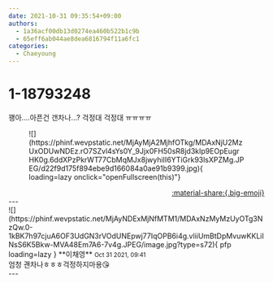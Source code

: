 ```yaml
---
date: 2021-10-31 09:35:54+09:00
authors:
  - 1a36acf00db13d0274ea460b522b1c9b
  - 65eff6ab044ae8dea6816794f11a6fc1
categories:
  - Chaeyoung
---
```


# 1-18793248

<div class="post-container" markdown="1">
<div class="content-container md-sidebar__scrollwrap" markdown="1">

꽹아....아픈건 갠차나...? 걱정대 걱정대 ㅠㅠㅠㅠ
<figure markdown="1">
![](https://phinf.wevpstatic.net/MjAyMjA2MjhfOTkg/MDAxNjU2MzUxODUwNDEz.rO7SZvl4sYs0Y_9Jjx0FH50sR8jd3kIp9EOpEugrHK0g.6ddXPzPkrWT77CbMqMJx8jwyhiII6YTiGrk93lsXPZMg.JPEG/d22f9d175f894ebe9d166084a0ae91b9399.jpg){ loading=lazy onclick="openFullscreen(this)"}
</figure>


</div>
</div>

<div style="text-align: right;" markdown="1">
<a href="https://weverse.io/fromis9/fanpost/1-18793248" style="text-align: right;">:material-share:{.big-emoji}</a>
</div>
---

<div class="comments-container md-sidebar__scrollwrap" markdown="1">
<div class="comment" markdown="1">
<div class='id-container' markdown="1">
![](https://phinf.wevpstatic.net/MjAyNDExMjNfMTM1/MDAxNzMyMzUyOTg3NzQw.0-1kBK7h97cjuA6OF3UdGN3rVOdUNEpwj77IqOPB6i4g.vliiUmBtDpMvuwKKLiINsS6K5Bkw-MVA48Em7A6-7v4g.JPEG/image.jpg?type=s72){ pfp loading=lazy }
**<span class="artist">이채영</span>** <small>Oct 31 2021, 09:41</small><br>
</div>
<div class='comment-body' markdown="1">
엄청 괜차나ㅎㅎㅎ걱정하지마용😘
</div>
</div>
</div>
---
